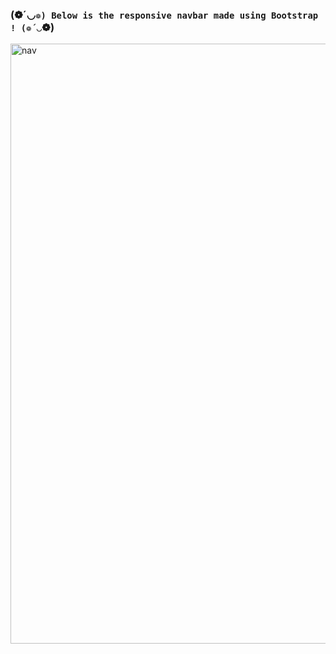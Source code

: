 ### (❁´◡`❁) Below is the responsive navbar made using Bootstrap ! (❁´◡`❁)

<img width="960" alt="nav" src="https://user-images.githubusercontent.com/78900589/156356361-816f06cd-0e80-4b9d-8161-8816cbd9d11b.png">

